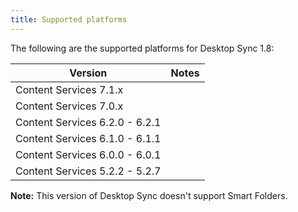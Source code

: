 ```yaml
---
title: Supported platforms
---
```


The following are the supported platforms for Desktop Sync 1.8:

| Version | Notes |
| ------- | ----- |
| Content Services 7.1.x | |
| Content Services 7.0.x | |
| Content Services 6.2.0 - 6.2.1 | |
| Content Services 6.1.0 - 6.1.1 | |
| Content Services 6.0.0 - 6.0.1 | |
| Content Services 5.2.2 - 5.2.7 | |

**Note:** This version of Desktop Sync doesn't support Smart Folders.
